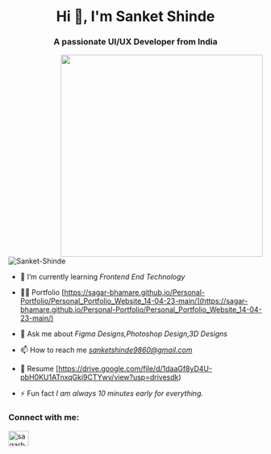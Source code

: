 <h1 align="center">Hi 👋, I'm Sanket Shinde</h1>
<h3 align="center">A passionate UI/UX Developer from India</h3>
<img align="right" width="400" src="https://i.pinimg.com/originals/81/17/8b/81178b47a8598f0c81c4799f2cdd4057.gif"/>

<p align="left"> <img src="https://komarev.com/ghpvc/?username=sagar-bhamare&label=Profile%20views&color=0e75b6&style=flat" alt="Sanket-Shinde" /> </p>

- 🌱 I’m currently learning *Frontend End Technology*

- 👨‍💻 Portfolio [https://sagar-bhamare.github.io/Personal-Portfolio/Personal_Portfolio_Website_14-04-23-main/](https://sagar-bhamare.github.io/Personal-Portfolio/Personal_Portfolio_Website_14-04-23-main/)

- 💬 Ask me about *Figma Designs,Photoshop Design,3D Designs*

- 📫 How to reach me *sanketshinde9860@gmail.com*

- 📄 Resume [https://drive.google.com/file/d/1daaGf8yD4U-pbH0KU1ATnxqGki9CTYwv/view?usp=drivesdk)

- ⚡ Fun fact *I am always 10 minutes early for everything.*

<h3 align="left">Connect with me:</h3>
<p align="left">

<a href="linkedin.com/in/sanket-shinde-0a9419297" target="blank"><img align="center" src="https://raw.githubusercontent.com/rahuldkjain/github-profile-readme-generator/master/src/images/icons/Social/linked-in-alt.svg" alt="sagarbhamare-profiledetails" height="30" width="40" /></a>
</p>


